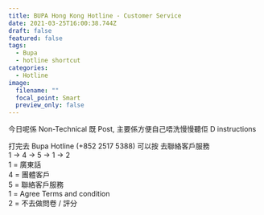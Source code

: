 ```yaml
---
title: BUPA Hong Kong Hotline - Customer Service
date: 2021-03-25T16:00:38.744Z
draft: false
featured: false
tags:
  - Bupa
  - hotline shortcut
categories:
  - Hotline
image:
  filename: ""
  focal_point: Smart
  preview_only: false
---
```


今日呢係 Non-Technical 既 Post, 主要係方便自己唔洗慢慢聽佢 D instructions

打完去 Bupa Hotline (+852 2517 5388) 可以按 去聯絡客戶服務\
1 -> 4 -> 5 -> 1 -> 2\
1 = 廣東話\
4 = 團體客戶\
5 = 聯絡客戶服務\
1 = Agree Terms and condition\
2 = 不去做問卷 / 評分
